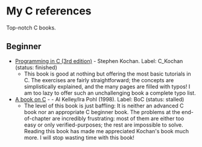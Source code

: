 # My C references
Top-notch C books.
## Beginner
* [Programming in C (3rd edition)](https://www.amazon.com/dp/0672326663/?tag=stackoverfl08-20) - Stephen Kochan. Label: C_Kochan (status: finished)
  * This book is good at nothing but offering the most basic
  tutorials in C. The exercises are fairly straightforward;
  the concepts are simplistically explained, and the many pages
  are filled with typos! I am too lazy to offer such an
  unchallenging book a complete typo list.
* [A book on C](https://www.amazon.com/dp/0201183994/?tag=stackoverflow17-20) - - Al Kelley/Ira Pohl (1998). Label: BoC (status: stalled)
  * The level of this book is just baffling: It is neither an advanced C book nor
  an appropriate C beginner book. The problems at the end-of-chapter are incredibly
  frustrating: most of them are either too easy or only verified-purposes; the rest
  are impossible to solve. Reading this book has made me appreciated Kochan's book much
  more. I will stop wasting time with this book!
